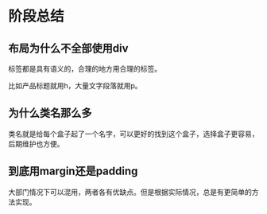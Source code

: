 # 阶段总结

## 布局为什么不全部使用div

标签都是具有语义的，合理的地方用合理的标签。

比如产品标题就用h，大量文字段落就用p。

## 为什么类名那么多

类名就是给每个盒子起了一个名字，可以更好的找到这个盒子，选择盒子更容易，后期维护也方便。

## 到底用margin还是padding

大部门情况下可以混用，两者各有优缺点。但是根据实际情况，总是有更简单的方法实现。

